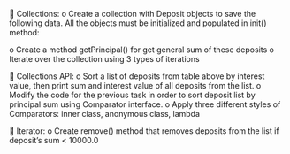  Collections:
o Create a collection with Deposit objects to save the following data. All the objects must
be initialized and populated in init() method:

o Create a method getPrincipal() for get general sum of these deposits
o Iterate over the collection using 3 types of iterations

 Collections API:
o Sort a list of deposits from table above by interest value, then print sum and interest
value of all deposits from the list.
o Modify the code for the previous task in order to sort deposit list by principal sum using
Comparator interface.
o Apply three different styles of Comparators: inner class, anonymous class, lambda

 Iterator:
o Create remove() method that removes deposits from the list if deposit’s sum < 10000.0